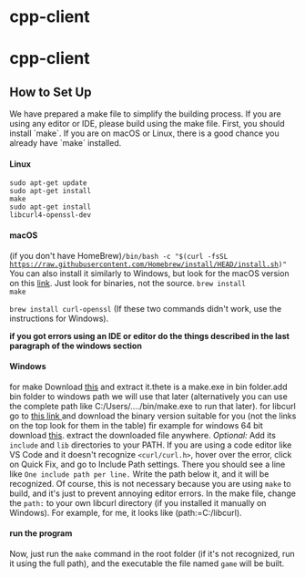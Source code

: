 # cpp-client
<h1> cpp-client</h1>
<h2>How to Set Up</h2>
We have prepared a make file to simplify the building process. If you are using any editor or IDE, please build using the make file. First, you should install `make`. If you are on macOS or Linux, there is a good chance you already have `make` installed.

#### Linux
<code>sudo apt-get update</code><br>
<code>sudo apt-get install make</code><br>
<code>sudo apt-get install libcurl4-openssl-dev</code><br>

#### macOS
(if you don't have HomeBrew)<code>/bin/bash -c "$(curl -fsSL https://raw.githubusercontent.com/Homebrew/install/HEAD/install.sh)"</code><br>
You can also install it similarly to Windows, but look for the macOS version on this <a href="https://www.gnu.org/software/make/">link</a>. Just look for binaries, not the source.
<code>brew install make</code>

<code>brew install curl-openssl</code>
(If these two commands didn't work, use the instructions for Windows).

<strong>if you got errors using an IDE or editor do the things described in the last paragraph of the windows section</strong>
#### Windows

for make Download <a href="https://sourceforge.net/projects/gnuwin32/files/make/3.81/make-3.81-bin.zip/download?use_mirror=netactuate&download=&failedmirror=deac-riga.dl.sourceforge.net">this</a> and extract it.thete is a make.exe in bin folder.add bin folder to windows path we will use that later (alternatively you can use the complete path like C:/Users/..../bin/make.exe to run that later).
for libcurl go to <a href="https://curl.se/download.html">this link </a> and download the binary version suitable for you (not the links on the top look for them in the table)
fir example for windows 64 bit download <a href="https://curl.se/windows/dl-8.2.1_8/curl-8.2.1_8-win64-mingw.zip">this</a>.
extract the downloaded file anywhere.
<em>Optional:</em> Add its `include` and `lib` directories to your PATH.
If you are using a code editor like VS Code and it doesn't recognize `<curl/curl.h>`, hover over the error, click on Quick Fix, and go to Include Path settings. There you should see a line like <code>One include path per line.</code> Write the path below it, and it will be recognized. Of course, this is not necessary because you are using `make` to build, and it's just to prevent annoying editor errors.
In the make file, change the `path:` to your own libcurl directory (if you installed it manually on Windows). For example, for me, it looks like (path:=C:/libcurl).


#### run the program
Now, just run the `make` command in the root folder (if it's not recognized, run it using the full path), and the executable the file named `game` will be built.
